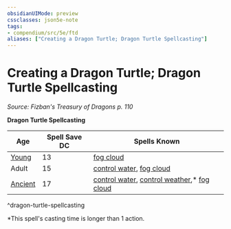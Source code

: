 ```yaml
---
obsidianUIMode: preview
cssclasses: json5e-note
tags:
- compendium/src/5e/ftd
aliases: ["Creating a Dragon Turtle; Dragon Turtle Spellcasting"]
---
```

# Creating a Dragon Turtle; Dragon Turtle Spellcasting
*Source: Fizban's Treasury of Dragons p. 110* 

**Dragon Turtle Spellcasting**

| Age | Spell Save DC | Spells Known |
|-----|---------------|--------------|
| [Young](compendium/bestiary/dragon/young-dragon-turtle-ftd.md) | 13 | [fog cloud](compendium/spells/fog-cloud.md) |
| Adult | 15 | [control water](compendium/spells/control-water.md), [fog cloud](compendium/spells/fog-cloud.md) |
| [Ancient](compendium/bestiary/dragon/ancient-dragon-turtle-ftd.md) | 17 | [control water](compendium/spells/control-water.md), [control weather](compendium/spells/control-weather.md),* [fog cloud](compendium/spells/fog-cloud.md) |
^dragon-turtle-spellcasting

*This spell's casting time is longer than 1 action.
